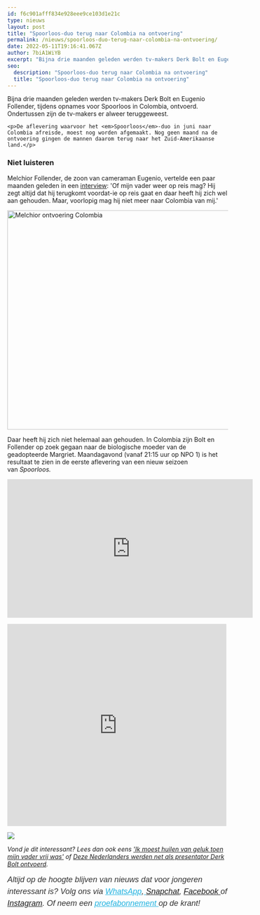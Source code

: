 ```yaml
---
id: f6c901afff834e928eee9ce103d1e21c
type: nieuws
layout: post
title: "Spoorloos-duo terug naar Colombia na ontvoering"
permalink: /nieuws/spoorloos-duo-terug-naar-colombia-na-ontvoering/
date: 2022-05-11T19:16:41.067Z
author: 7biA1WiYB
excerpt: "Bijna drie maanden geleden werden tv-makers Derk Bolt en Eugenio Follender, tijdens opnames voor Spoorloos in Colombia, ontvoerd. Ondertussen zijn de tv-makers er alweer teruggeweest.  "
seo:
  description: "Spoorloos-duo terug naar Colombia na ontvoering"
  title: "Spoorloos-duo terug naar Colombia na ontvoering"
---
```

Bijna drie maanden geleden werden tv-makers Derk Bolt en Eugenio Follender, tijdens opnames voor Spoorloos in Colombia, ontvoerd. Ondertussen zijn de tv-makers er alweer teruggeweest.  

    <p>De aflevering waarvoor het <em>Spoorloos</em>-duo in juni naar Colombia afreisde, moest nog worden afgemaakt. Nog geen maand na de ontvoering gingen de mannen daarom terug naar het Zuid-Amerikaanse land.</p>
<h3>Niet luisteren</h3>
<p>Melchior Follender, de zoon van cameraman Eugenio, vertelde een paar maanden geleden in een <a href="https://7dagen.netlify.app/nieuws/ik-moest-huilen-van-geluk-toen-mijn-vader-vrij-was">interview</a>: 'Of mijn vader weer op reis mag? Hij zegt altijd dat hij terugkomt voordat-ie op reis gaat en daar heeft hij zich wel aan gehouden. Maar, voorlopig mag hij niet meer naar Colombia van mij.'<div class="media media-element-container media-default"><div id="file-418992" class="file file-image file-image-jpeg">

        
  
  <div class="content">
    <img alt="Melchior ontvoering Colombia" title="Foto: Ton Koene" height="500" width="850" class="media-element file-default" data-delta="1" src="https://7dagen.netlify.app/sites/default/files/Ontvoering_0.jpg">  </div>

  
</div>
</div>
<p>Daar heeft hij zich niet helemaal aan gehouden. In Colombia zijn Bolt en Follender op zoek gegaan naar de biologische moeder van de geadopteerde Margriet. Maandagavond (vanaf 21:15 uur op NPO 1) is het resultaat te zien in de eerste aflevering van een nieuw seizoen van <em>Spoorloos.</em></p>
<p><iframe allowfullscreen="true" allowtransparency="true" frameborder="0" height="316" scrolling="no" src="https://www.facebook.com/plugins/video.php?href=https%3A%2F%2Fwww.facebook.com%2Fkrospoorloos%2Fvideos%2F1554923034546736%2F&amp;show_text=0&amp;width=560" style="border:none;overflow:hidden" width="560"></iframe></p>
<p><iframe allowtransparency="true" frameborder="0" height="461" scrolling="no" src="https://www.facebook.com/plugins/post.php?href=https%3A%2F%2Fwww.facebook.com%2Fkrospoorloos%2Fphotos%2Fa.456437201061997.97987.137119009660486%2F1555015511204155%2F%3Ftype%3D3&amp;width=500" style="border:none;overflow:hidden" width="500"></iframe></p>
<div class="kader">
<p><em style="Spoorloos. &lt;/em"><img class="kaderafbeelding" src="https://7dagen.netlify.app/sites/default/files/ff.png"></em></p>
<p><em style="Spoorloos. &lt;/em">Vond je dit interessant? Lees dan ook eens <a href="https://7dagen.netlify.app/nieuws/ik-moest-huilen-van-geluk-toen-mijn-vader-vrij-was">'Ik moest huilen van geluk toen mijn vader vrij was'</a> of <a href="https://7dagen.netlify.app/nieuws/deze-nederlanders-werden-net-als-presentator-derk-bolt-ontvoerd">Deze Nederlanders werden net als presentator Derk Bolt ontvoerd</a>. </em></p>
<p><em style="Spoorloos. &lt;/em"><em style="box-sizing: inherit; color: rgb(51, 51, 51); font-family: &quot;PT Sans&quot;, sans-serif; font-size: 18px; line-height: 27px;">Altijd op de hoogte blijven van nieuws dat voor jongeren interessant is? Volg ons via </em><em style="box-sizing: inherit; color: rgb(34, 179, 224); transition: color 0.3s ease; font-family: &quot;PT Sans&quot;, sans-serif; font-size: 18px; line-height: 27px;"><a href="https://7dagen.netlify.app/whatsapp" style="box-sizing: inherit; color: rgb(34, 179, 224); transition: color 0.3s ease; font-family: &quot;PT Sans&quot;, sans-serif; font-size: 18px; line-height: 27px;">WhatsApp</a></em><em style="box-sizing: inherit; color: rgb(51, 51, 51); font-family: &quot;PT Sans&quot;, sans-serif; font-size: 18px; line-height: 27px;">,</em><em style="box-sizing: inherit; color: rgb(34, 179, 224); transition: color 0.3s ease; font-family: &quot;PT Sans&quot;, sans-serif; font-size: 18px; line-height: 27px;"><a href="https://7dagen.netlify.app/whatsapp" style="box-sizing: inherit; color: rgb(34, 179, 224); transition: color 0.3s ease; font-family: &quot;PT Sans&quot;, sans-serif; font-size: 18px; line-height: 27px;"> </a></em><em style="box-sizing: inherit; color: rgb(51, 51, 51); font-family: &quot;PT Sans&quot;, sans-serif; font-size: 18px; line-height: 27px;"><a href="https://www.snapchat.com/add/sevendaysnl">Snapchat</a>, <a href="https://www.facebook.com/7Daysnl?ref=bookmarks">Facebook </a>of <a href="https://instagram.com/7DAysnl/">Instagram</a>. Of </em><em style="box-sizing: inherit; color: rgb(51, 51, 51); font-family: &quot;PT Sans&quot;, sans-serif; font-size: 18px; line-height: 27px;">neem een </em><a href="https://abonneren.sevendays.nl/abonneren/abonnementen/ae/artikel" style="box-sizing: inherit; color: rgb(34, 179, 224); transition: color 0.3s ease; font-family: &quot;PT Sans&quot;, sans-serif; font-size: 18px; line-height: 27px;"><em style="box-sizing: inherit;">proefabonnement </em></a><em style="box-sizing: inherit; color: rgb(51, 51, 51); font-family: &quot;PT Sans&quot;, sans-serif; font-size: 18px; line-height: 27px;">op de krant!</em></em></p>
</div>
  
